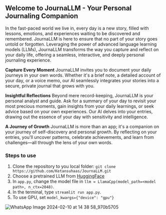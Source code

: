 ## Welcome to JournaLLM - Your Personal Journaling Companion

In the fast-paced world we live in, every day is a new story, filled with lessons, emotions, and experiences waiting to be discovered and remembered. JournaLLM is here to ensure that no part of your story goes untold or forgotten. Leveraging the power of advanced language learning models (LLMs), JournaLLM transforms the way you capture and reflect on your daily life, offering a seamless, interactive, and deeply personal journaling experience.

**Capture Every Moment**
JournaLLM invites you to document your daily journeys in your own words. Whether it's a brief note, a detailed account of your day, or a voice memo, our AI seamlessly integrates your stories into a secure, private journal that grows with you.

**Insightful Reflections**
Beyond mere record-keeping, JournaLLM is your personal analyst and guide. Ask for a summary of your day to revisit your most precious moments, gain insights from your daily learnings, or seek advice based on your own experiences. Our AI delves into your entries, drawing out the essence of your day with sensitivity and intelligence.

**A Journey of Growth**
JournaLLM is more than an app; it's a companion on your journey of self-discovery and personal growth. By reflecting on your entries, you'll uncover patterns, celebrate achievements, and learn from challenges—all through the lens of your own words.

### Steps to use
1. Clone the repository to you local folder: `git clone https://github.com/Ketansuhaas/JournaLLM.git`
2. Choose a pretrained LLM from [HuggingFace](https://huggingface.co/TheBloke/TinyLlama-1.1B-Chat-v0.3-GGUF)
3. In `app.py`, change the model file in `llm = LlamaCpp(model_path=<model path>, n_ctx=2048)`.
4. In the terminal, type `streamlit run app.py`.
5. To use GPU, set `model_kwargs={"device": "gpu"}`

![WhatsApp Image 2024-02-10 at 14 38 58_970b5705](https://github.com/Ketansuhaas/JournaLLM/assets/55935983/05852280-1c1a-47b4-9666-a344c6851fc7)

